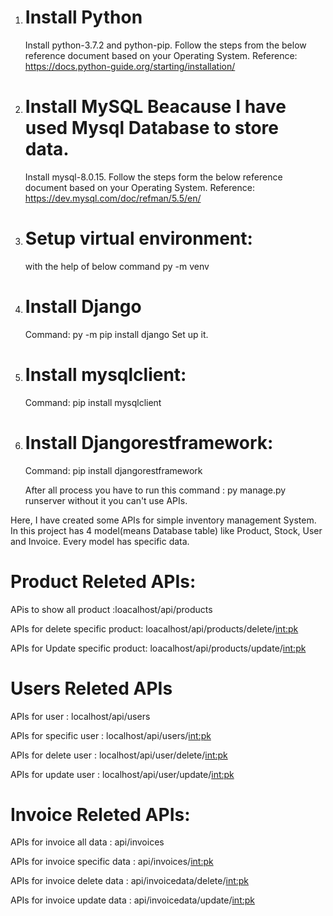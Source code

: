 1. # Install Python
    Install python-3.7.2 and python-pip. Follow the steps from the below reference document based on your Operating System. Reference:
    https://docs.python-guide.org/starting/installation/

2. # Install MySQL  Beacause I have used Mysql Database to store data.
   Install mysql-8.0.15. Follow the steps form the below reference document based on your Operating System. Reference:
   https://dev.mysql.com/doc/refman/5.5/en/

4. # Setup virtual environment:
   with the help of below command
   py -m venv <name>

5. # Install Django
   Command: py -m pip install django
   Set up it.

6. # Install mysqlclient:
   Command: pip install mysqlclient

7. # Install Djangorestframework:
   Command: pip install djangorestframework

   After all process you have to run this command : py manage.py runserver without it you can't use APIs.
  
Here, I have created some APIs for simple inventory management System. In this project has 4 model(means Database table) like Product, Stock, User and Invoice.
Every model has specific data.

# Product Releted APIs:
APis to show all product :loacalhost/api/products

APIs for delete specific product: loacalhost/api/products/delete/<int:pk>

APIs for Update specific product: loacalhost/api/products/update/<int:pk>

# Users Releted APIs
   APIs for user : localhost/api/users
   
   APIs for specific user : localhost/api/users/<int:pk>
   
   APIs for delete user : localhost/api/user/delete/<int:pk>
   
   APIs for update user : localhost/api/user/update/<int:pk>

# Invoice Releted APIs:
   APIs for invoice all data : api/invoices
   
   APIs for invoice specific data : api/invoices/<int:pk>
   
   APIs for invoice delete data : api/invoicedata/delete/<int:pk>
   
   APIs for invoice update data : api/invoicedata/update/<int:pk>
          
 
   

   
 
